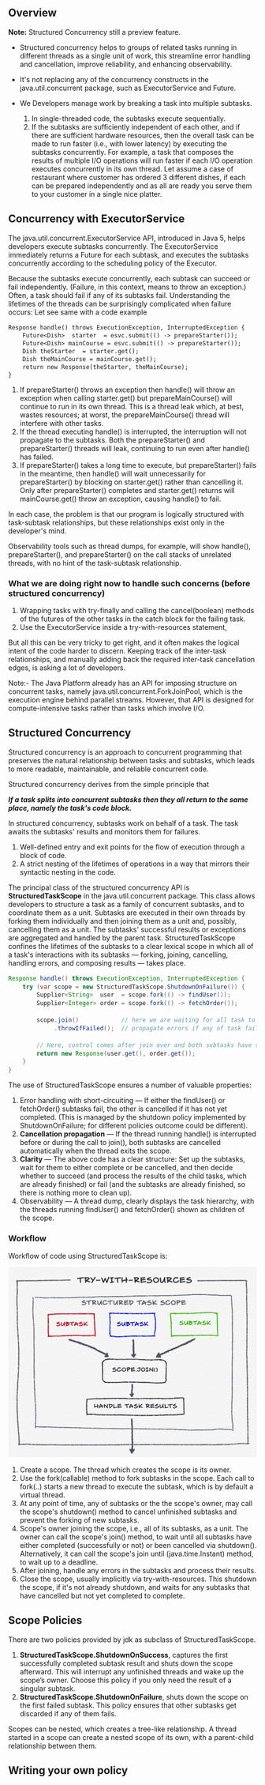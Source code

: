 ## Overview

**Note:** Structured Concurrency still a preview feature.

- Structured concurrency helps to groups of related tasks running in different threads as a single 
unit of work, this streamline error handling and cancellation, improve reliability, and enhancing 
observability.

- It's not replacing any of the concurrency constructs in the java.util.concurrent package, such 
as ExecutorService and Future.

- We Developers manage work by breaking a task into multiple subtasks.
  1. In single-threaded code, the subtasks execute sequentially.
  2. If the subtasks are sufficiently independent of each other, and if there are sufficient hardware 
  resources, then the overall task can be made to run faster (i.e., with lower latency) by executing 
  the subtasks concurrently. For example, a task that composes the results of multiple I/O operations
  will run faster if each I/O operation executes concurrently in its own thread. Let assume a case 
  of restaurant where customer has ordered 3 different dishes, if each can be prepared independently and 
  as all are ready you serve them to your customer in a single nice platter.
 

## Concurrency with ExecutorService

The java.util.concurrent.ExecutorService API, introduced in Java 5, helps developers execute subtasks concurrently.
The ExecutorService immediately returns a Future for each subtask, and executes the subtasks concurrently according to
the scheduling policy of the Executor.

Because the subtasks execute concurrently, each subtask can succeed or fail independently. (Failure, in this context,
means to throw an exception.) Often, a task should fail if any of its subtasks fail. Understanding the lifetimes of the
threads can be surprisingly complicated when failure occurs: Let see same with a code example

```code
Response handle() throws ExecutionException, InterruptedException {
    Future<Dish>  starter  = esvc.submit(() -> prepareStarter());
    Future<Dish> mainCourse = esvc.submit(() -> prepareStarter());
    Dish theStarter  = starter.get();   
    Dish theMainCourse = mainCourse.get();  
    return new Response(theStarter, theMainCourse);
}
```

1. If prepareStarter() throws an exception then handle() will throw an exception when calling starter.get() but prepareMainCourse() 
   will continue to run in its own thread. This is a thread leak which, at best, wastes resources; at worst, the prepareMainCourse()
   thread will interfere with other tasks.
2. If the thread executing handle() is interrupted, the interruption will not propagate to the subtasks. Both the
   prepareStarter() and prepareStarter() threads will leak, continuing to run even after handle() has failed.
3. If prepareStarter() takes a long time to execute, but prepareStarter() fails in the meantime, then handle() will wait
   unnecessarily for prepareStarter() by blocking on starter.get() rather than cancelling it. Only after prepareStarter() completes and
   starter.get() returns will mainCourse.get() throw an exception, causing handle() to fail.

In each case, the problem is that our program is logically structured with task-subtask relationships, but these
relationships exist only in the developer's mind.

Observability tools such as thread dumps, for example, will show handle(), prepareStarter(), and prepareStarter() on the call
stacks of unrelated threads, with no hint of the task-subtask relationship.

### What we are doing right now to handle such concerns (before structured concurrency)

1. Wrapping tasks with try-finally and calling the cancel(boolean) methods of the futures of the other tasks in the
   catch block for the failing task.
2. Use the ExecutorService inside a try-with-resources statement,

But all this can be very tricky to get right, and it often makes the logical intent of the code harder to discern.
Keeping track of the inter-task relationships, and manually adding back the required inter-task cancellation edges,
is asking a lot of developers.

Note:- The Java Platform already has an API for imposing structure on concurrent tasks, namely java.util.concurrent.ForkJoinPool,
which is the execution engine behind parallel streams. However, that API is designed for compute-intensive tasks rather than tasks which involve I/O.

## Structured Concurrency

Structured concurrency is an approach to concurrent programming that preserves the natural relationship between tasks
and subtasks, which leads to more readable, maintainable, and reliable concurrent code.

Structured concurrency derives from the simple principle that

**_If a task splits into concurrent subtasks then they all return to the same place, namely the task's code block._**

In structured concurrency, subtasks work on behalf of a task. The task awaits the subtasks' results and monitors them
for failures.

1. Well-defined entry and exit points for the flow of execution through a block of code.
2. A strict nesting of the lifetimes of operations in a way that mirrors their syntactic nesting in the code.

The principal class of the structured concurrency API is **StructuredTaskScope** in the java.util.concurrent package. This
class allows developers to structure a task as a family of concurrent subtasks, and to coordinate them as a unit.
Subtasks are executed in their own threads by forking them individually and then joining them as a unit and, possibly,
cancelling them as a unit. The subtasks' successful results or exceptions are aggregated and handled by the parent task.
StructuredTaskScope confines the lifetimes of the subtasks to a clear lexical scope in which all of a task's interactions
with its subtasks — forking, joining, cancelling, handling errors, and composing results — takes place.

```java
Response handle() throws ExecutionException, InterruptedException {
    try (var scope = new StructuredTaskScope.ShutdownOnFailure()) {
        Supplier<String>  user  = scope.fork(() -> findUser());
        Supplier<Integer> order = scope.fork(() -> fetchOrder());

        scope.join()            // here we are waiting for all task to finish
             .throwIfFailed();  // propagate errors if any of task failed

        // Here, control comes after join over and both subtasks have succeeded, so compose their results
        return new Response(user.get(), order.get());
    }
}
```

The use of StructuredTaskScope ensures a number of valuable properties:

1. Error handling with short-circuiting — If either the findUser() or fetchOrder() subtasks fail, the other is cancelled
   if it has not yet completed. (This is managed by the shutdown policy implemented by ShutdownOnFailure; for different 
   policies outcome could be different).
2. **Cancellation propagation** — If the thread running handle() is interrupted before or during the call to join(), both
   subtasks are cancelled automatically when the thread exits the scope.
3. **Clarity** — The above code has a clear structure: Set up the subtasks, wait for them to either complete or be cancelled,
   and then decide whether to succeed (and process the results of the child tasks, which are already finished) or fail
   (and the subtasks are already finished, so there is nothing more to clean up).
4. Observability — A thread dump, clearly displays the task hierarchy, with the threads running findUser() and
   fetchOrder() shown as children of the scope.

### Workflow

Workflow of code using StructuredTaskScope is:

![Structured Concurrency Workflow](./images/structuredConcurrency.png)

1. Create a scope. The thread which creates the scope is its owner.
2. Use the fork(callable) method to fork subtasks in the scope. Each call to fork(..) starts a new thread
   to execute the subtask, which is by default a virtual thread.
3. At any point of time, any of subtasks or the the scope's owner, may call the scope's shutdown() method to
   cancel unfinished subtasks and prevent the forking of new subtasks.
4. Scope's owner joining the scope, i.e., all of its subtasks, as a unit. The owner can call the scope's join()
   method, to wait until all subtasks have either completed (successfully or not) or been cancelled via shutdown().
   Alternatively, it can call the scope's join until (java.time.Instant) method, to wait up to a deadline.
5. After joining, handle any errors in the subtasks and process their results.
6. Close the scope, usually implicitly via try-with-resources. This shutdown the scope, if it's not already
   shutdown, and waits for any subtasks that have cancelled but not yet completed to complete.


## Scope Policies

There are two policies provided by jdk as subclass of StructuredTaskScope.

1. **StructuredTaskScope.ShutdownOnSuccess**, captures the first successfully completed subtask result and shuts down the
scope afterward. This will interrupt any unfinished threads and wake up the scope’s owner. Choose this policy if you 
only need the result of a singular subtask.
2. **StructuredTaskScope.ShutdownOnFailure**, shuts down the scope on the first failed subtask. This policy ensures that
other subtasks get discarded if any of them fails.

Scopes can be nested, which creates a tree-like relationship. A thread started in a scope can create a nested scope of 
its own, with a parent-child relationship between them.

## Writing your own policy

